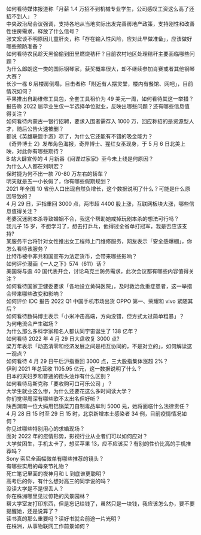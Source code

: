 如何看待媒体报道称「月薪 1.4 万招不到机械专业学生，公司感叹工资这么高了还招不到人」？  
中央政治局会议强调，支持各地从当地实际出发完善房地产政策，支持刚性和改善性住房需求，释放了什么信号？  
张文宏谈不明原因儿童肝炎，称「存在输入性风险，应对此早做准备」，应该做好哪些预防准备？  
如何看待农民趁天黑偷偷到田里燃烧秸秆？目前农村地区处理秸秆主要面临哪些问题？  
为什么郎朗这一类的国际钢琴家，获奖概率很大，却不继续参加肖赛或者其他钢琴大赛？  
长沙一栋 6 层楼房倒塌，目击者称「附近有人摆灵堂，楼内有餐馆、网吧」，目前情况如何？  
苹果推出自助维修工具包，全套工具租价为 49 美元一周，如何看待其这一举措？  
报告称 2022 届毕业生仅一半选择单位就业，反映出哪些问题？还有哪些信息值得关注？  
如何看待内蒙古一银行招聘，要求入围者需存入 1000 万，回应称招的是资源型人才，随后公告火速被删？  
都说《英雄联盟手游》凉了，为什么它还能有不错的吸金能力？  
《奇异博士 2》发布角色海报，奇异博士、猩红女巫现身，于 5 月 6 日北美上映，对此你有哪些期待？  
B 站大肆宣传的 4 月新番《间谍过家家》至今未上线是何原因？  
为什么人人都在刘畊宏？  
保时捷为何不出一款 70-80 万左右的轿车？  
明天就是五一小长假了，你有哪些假期规划？  
2021 年全国 10 省份人口出现自然负增长，这个数据说明了什么？可能是什么原因导致的？  
4 月 29 日，沪指重回 3000 点，两市超 4400 股上涨，互联网板块大涨，哪些信息值得关注？  
老婆沉迷剧本杀导致婚姻不合，我这个帮助她戒掉玩剧本杀的想法可行吗？  
我儿子 15 岁，不想学习了，想去打乒乓，他得过全省单打冠军，我是否应该支持?  
某服务平台将针对女性推出女工程师上门维修服务，网友表示「安全感爆棚」，你怎么看待该服务？  
比特币被中非共和国宣布为法定货币，会带来哪些影响？  
如何评价漫画《一人之下》574（611）话？  
美国将与逾 40 国代表开会，讨论乌克兰防务需求，此次会议都有哪些内容值得关注？  
如何看待国家卫健委要求「各地设立黄码医院」，及时救治危重症患者，这一举措会带来哪些改变和影响？  
如何评价 IDC 报告 2022 Q1 中国手机市场出货 OPPO 第一、荣耀和 vivo 紧随其后？  
如何看待数码博主表示「小米冲击高端，方向没错，但方式太过简单粗暴」？  
为何电流会产生磁场？  
为什么那么多科学家和名人都认同宇宙诞生了 138 亿年？  
如何看待 2022 年 4 月 29 日大盘收复 3000 点?  
梁万年表示「动态清零和经济发展之间是相互协同的，不是对立的」，如何解读这一观点？  
如何看待 4 月 29 日午后沪指重回 3000 点，三大股指集体涨超 2%？  
伊利 2021 年总营收 1105.95 亿元，这一数据说明了什么？  
日本的天妇罗和普通的街头油炸有什么区别？  
如何看待马斯克称「要收购可口可乐公司 」？  
大学生就业这么惨，为什么还要花这么多时间读大学？  
你们觉得周深有哪些歌不太出名但好听？  
陕西渭南一位大妈用铝锅菜刀自制毒品牟利 5000 元，她将面临什么法律责任？  
4 月 28 日 15 时至 29 日 15 时，北京新增本土感染者 34 例，目前疫情情况如何？  
你见过哪些特别用心的求婚现场？  
面对 2022 年的疫情形势，影视行业从业者们可以如何应对？  
大学贫困生，手机太卡了，想买苹果 13，应不应该买？有别的性价比高的手机推荐吗？  
Sony 索尼全画幅微单有哪些推荐的镜头？  
有哪些实用的母亲节礼物？  
死亡笔记里面的夜神月和 L 到底谁更聪明？  
高考后的你，有什么想对高三的同学说的吗？  
没读大学是不是很丢人？  
你在株洲哪里见过惊艳的风景园林？  
帮大学室友打印东西，但是忘记给钱了，虽然只是一块钱，我应该怎么办，要不要提醒她，还是说算了？  
读书真的那么重要吗？读好书就会前途一片光明？  
在株洲，从事物联网工作前景如何？  
